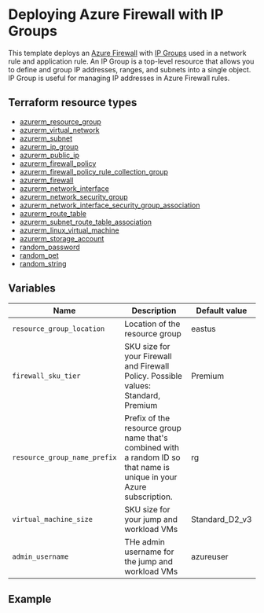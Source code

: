# Deploying Azure Firewall with IP Groups

This template deploys an [Azure Firewall](https://registry.terraform.io/providers/hashicorp/azurerm/latest/docs/resources/firewall) with [IP Groups](https://registry.terraform.io/providers/hashicorp/azurerm/latest/docs/resources/ip_group) used in a network rule and application rule. An IP Group is a top-level resource that allows you to define and group IP addresses, ranges, and subnets into a single object. IP Group is useful for managing IP addresses in Azure Firewall rules.

## Terraform resource types

- [azurerm_resource_group](https://registry.terraform.io/providers/hashicorp/azurerm/latest/docs/resources/resource_group)
- [azurerm_virtual_network](https://registry.terraform.io/providers/hashicorp/azurerm/latest/docs/resources/virtual_network)
- [azurerm_subnet](https://registry.terraform.io/providers/hashicorp/azurerm/latest/docs/resources/subnet)
- [azurerm_ip_group](https://registry.terraform.io/providers/hashicorp/azurerm/latest/docs/resources/ip_group)
- [azurerm_public_ip](https://registry.terraform.io/providers/hashicorp/azurerm/latest/docs/resources/public_ip)
- [azurerm_firewall_policy](https://registry.terraform.io/providers/hashicorp/azurerm/latest/docs/resources/firewall_policy)
- [azurerm_firewall_policy_rule_collection_group](https://registry.terraform.io/providers/hashicorp/azurerm/latest/docs/resources/firewall_policy_rule_collection_group)
- [azurerm_firewall](https://registry.terraform.io/providers/hashicorp/azurerm/latest/docs/resources/firewall)
- [azurerm_network_interface](https://registry.terraform.io/providers/hashicorp/azurerm/latest/docs/resources/network_interface)
- [azurerm_network_security_group](https://registry.terraform.io/providers/hashicorp/azurerm/latest/docs/resources/network_security_group)
- [azurerm_network_interface_security_group_association](https://registry.terraform.io/providers/hashicorp/azurerm/latest/docs/resources/network_interface_security_group_association)
- [azurerm_route_table](https://registry.terraform.io/providers/hashicorp/azurerm/latest/docs/resources/route_table)
- [azurerm_subnet_route_table_association](https://registry.terraform.io/providers/hashicorp/azurerm/latest/docs/resources/subnet_route_table_association)
- [azurerm_linux_virtual_machine](https://registry.terraform.io/providers/hashicorp/azurerm/latest/docs/resources/linux_virtual_machine)
- [azurerm_storage_account](https://registry.terraform.io/providers/hashicorp/azurerm/latest/docs/resources/storage_account)
- [random_password](https://registry.terraform.io/providers/hashicorp/random/latest/docs/resources/password)
- [random_pet](https://registry.terraform.io/providers/hashicorp/random/latest/docs/resources/pet)
- [random_string](https://registry.terraform.io/providers/hashicorp/random/latest/docs/resources/string)

## Variables

| Name | Description | Default value |
|-|-|-|
| `resource_group_location`    | Location of the resource group                                                                                                          | eastus         |
| `firewall_sku_tier`          | SKU size for your Firewall and Firewall Policy. Possible values: Standard, Premium                                                      | Premium        |
| `resource_group_name_prefix` |  Prefix of the resource group name that's combined with a random ID so that name is unique in your Azure subscription.                  | rg             |
| `virtual_machine_size`       | SKU size for your jump and workload VMs                                                                                                 | Standard_D2_v3 |
| `admin_username`             | THe admin username for the jump and workload VMs                                                                                        | azureuser      |

## Example
